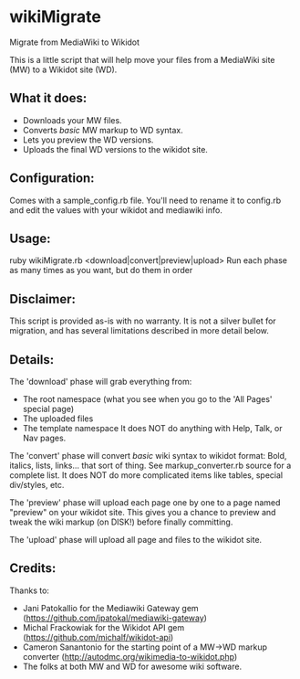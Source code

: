 wikiMigrate
===========

Migrate from MediaWiki to Wikidot

This is a little script that will help move your files from a MediaWiki site (MW) to a Wikidot site (WD).

What it does:
--------------
* Downloads your MW files.
* Converts *basic* MW markup to WD syntax.
* Lets you preview the WD versions.
* Uploads the final WD versions to the wikidot site.

Configuration:
--------------
Comes with a sample_config.rb file.  You'll need to rename it to config.rb and
edit the values with your wikidot and mediawiki info.

Usage:
--------------
   ruby wikiMigrate.rb <download|convert|preview|upload>
     Run each phase as many times as you want, but do them in order
     
Disclaimer:
--------------
This script is provided as-is with no warranty.  It is not a silver bullet for
migration, and has several limitations described in more detail below.

Details:
--------------
The 'download' phase will grab everything from:
- The root namespace (what you see when you go to the 'All Pages' special page)
- The uploaded files
- The template namespace
It does NOT do anything with Help, Talk, or Nav pages.

The 'convert' phase will convert *basic* wiki syntax to wikidot format:  Bold, italics,
lists, links... that sort of thing.  See markup_converter.rb source for a complete list.
It does NOT do more complicated items like tables, special div/styles, etc.

The 'preview' phase will upload each page one by one to a page named "preview" on your
wikidot site.  This gives you a chance to preview and tweak the wiki markup (on DISK!)
before finally committing.

The 'upload' phase will upload all page and files to the wikidot site.

Credits:
--------------
Thanks to:
- Jani Patokallio for the Mediawiki Gateway gem (https://github.com/jpatokal/mediawiki-gateway)
- Michal Frackowiak for the Wikidot API gem (https://github.com/michalf/wikidot-api)
- Cameron Sanantonio for the starting point of a MW->WD markup converter (http://autodmc.org/wikimedia-to-wikidot.php)
- The folks at both MW and WD for awesome wiki software.